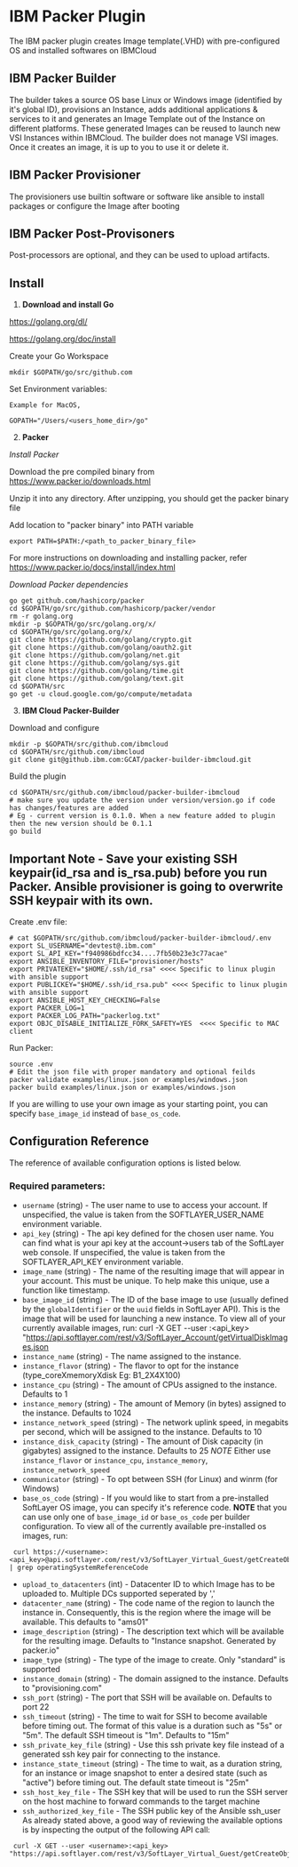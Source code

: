 # IBM Packer Plugin
The IBM packer plugin creates Image template(.VHD) with pre-configured OS and installed softwares on IBMCloud 

## IBM Packer Builder
The builder takes a source OS base Linux or Windows image (identified by it's global ID), provisions an Instance, adds additional applications & services to it and generates an Image Template out of the Instance on different platforms. These generated Images can be reused to launch new VSI Instances within IBMCloud.
The builder does not manage VSI images. Once it creates an image, it is up to you to use it or delete it.
## IBM Packer Provisioner
The provisioners use builtin software or software like ansible to install packages or configure the Image after booting
## IBM Packer Post-Provisoners
Post-processors are optional, and they can be used to upload artifacts.

## Install

1) **Download and install Go**

https://golang.org/dl/

https://golang.org/doc/install

Create your Go Workspace
```
mkdir $GOPATH/go/src/github.com
```

Set Environment variables:

```
Example for MacOS,

GOPATH="/Users/<users_home_dir>/go"

```
2) **Packer**

*Install Packer*

Download the pre compiled binary from https://www.packer.io/downloads.html

Unzip it into any directory. After unzipping, you should get the packer binary file

Add location to "packer binary" into PATH variable

```
export PATH=$PATH:/<path_to_packer_binary_file>
```

For more instructions on downloading and installing packer, refer
https://www.packer.io/docs/install/index.html

*Download Packer dependencies*

```
go get github.com/hashicorp/packer
cd $GOPATH/go/src/github.com/hashicorp/packer/vendor
rm -r golang.org
mkdir -p $GOPATH/go/src/golang.org/x/
cd $GOPATH/go/src/golang.org/x/
git clone https://github.com/golang/crypto.git
git clone https://github.com/golang/oauth2.git
git clone https://github.com/golang/net.git
git clone https://github.com/golang/sys.git
git clone https://github.com/golang/time.git
git clone https://github.com/golang/text.git
cd $GOPATH/src
go get -u cloud.google.com/go/compute/metadata
```

3) **IBM Cloud Packer-Builder**

Download and configure

```
mkdir -p $GOPATH/src/github.com/ibmcloud
cd $GOPATH/src/github.com/ibmcloud
git clone git@github.ibm.com:GCAT/packer-builder-ibmcloud.git
```

Build the plugin
```
cd $GOPATH/src/github.com/ibmcloud/packer-builder-ibmcloud
# make sure you update the version under version/version.go if code has changes/features are added 
# Eg - current version is 0.1.0. When a new feature added to plugin then the new version should be 0.1.1
go build
```
## Important Note - Save your existing SSH keypair(id_rsa and is_rsa.pub) before you run Packer. Ansible provisioner is going to overwrite SSH keypair with its own.

Create .env file:
```
# cat $GOPATH/src/github.com/ibmcloud/packer-builder-ibmcloud/.env
export SL_USERNAME="devtest@.ibm.com"
export SL_API_KEY="f940986bdfcc34....7fb50b23e3c77acae"
export ANSIBLE_INVENTORY_FILE="provisioner/hosts"
export PRIVATEKEY="$HOME/.ssh/id_rsa" <<<< Specific to linux plugin with ansible support
export PUBLICKEY="$HOME/.ssh/id_rsa.pub" <<<< Specific to linux plugin with ansible support
export ANSIBLE_HOST_KEY_CHECKING=False
export PACKER_LOG=1
export PACKER_LOG_PATH="packerlog.txt"
export OBJC_DISABLE_INITIALIZE_FORK_SAFETY=YES  <<<< Specific to MAC client 
```

Run Packer:
```
source .env
# Edit the json file with proper mandatory and optional feilds 
packer validate examples/linux.json or examples/windows.json
packer build examples/linux.json or examples/windows.json
```

If you are willing to use your own image as your starting point, you can specify `base_image_id` instead of `base_os_code`.

## Configuration Reference

The reference of available configuration options is listed below.

### Required parameters:

 * `username` (string) - The user name to use to access your account. If unspecified, the value is taken from the SOFTLAYER_USER_NAME environment variable.
 * `api_key` (string) - The api key defined for the chosen user name. You can find what is your api key at the account->users tab of the SoftLayer web console. If unspecified, the value is taken from the SOFTLAYER_API_KEY environment variable.
 * `image_name` (string) - The name of the resulting image that will appear in your account. This must be unique. To help make this unique, use a function like timestamp.
 * `base_image_id` (string) - The ID of the base image to use (usually defined by the `globalIdentifier` or the `uuid` fields in SoftLayer API). This is the image that will be used for launching a new instance.
 To view all of your currently available images, run: curl -X GET --user <username>:<api_key> "https://api.softlayer.com/rest/v3/SoftLayer_Account/getVirtualDiskImages.json
* `instance_name` (string) - The name assigned to the instance.
* `instance_flavor` (string) - The flavor to opt for the instance (type_coreXmemoryXdisk Eg: B1_2X4X100)
* `instance_cpu` (string) - The amount of CPUs assigned to the instance. Defaults to 1
* `instance_memory` (string) - The amount of Memory (in bytes) assigned to the instance. Defaults to 1024
* `instance_network_speed` (string) - The network uplink speed, in megabits per second, which will be assigned to the instance. Defaults to 10
* `instance_disk_capacity` (string) - The amount of Disk capacity (in gigabytes) assigned to the instance. Defaults to 25
_NOTE_ Either use `instance_flavor` or `instance_cpu`, `instance_memory`, `instance_network_speed` 
* `communicator` (string) - To opt between SSH (for Linux) and winrm (for Windows)
* `base_os_code` (string) - If you would like to start from a pre-installed SoftLayer OS image, you can specify it's reference code.
 __NOTE__ that you can use only one of `base_image_id` or `base_os_code` per builder configuration.
 To view all of the currently available pre-installed os images, run:

```SHELL
 curl https://<username>:<api_key>@api.softlayer.com/rest/v3/SoftLayer_Virtual_Guest/getCreateObjectOptions.json | grep operatingSystemReferenceCode
```
* `upload_to_datacenters` (int) - Datacenter ID to which Image has to be uploaded to. Multiple DCs supported seperated by ','
* `datacenter_name` (string) - The code name of the region to launch the instance in. Consequently, this is the region where the image will be available. This defaults to "ams01"
* `image_description` (string) - The description text which will be available for the resulting image. Defaults to "Instance snapshot. Generated by packer.io"
* `image_type` (string) - The type of the image to create. Only "standard" is supported
* `instance_domain` (string) - The domain assigned to the instance. Defaults to "provisioning.com"
* `ssh_port` (string) - The port that SSH will be available on. Defaults to port 22
* `ssh_timeout` (string) - The time to wait for SSH to become available before timing out. The format of this value is a duration such as "5s" or "5m". The default SSH timeout is "1m". Defaults to "15m"
* `ssh_private_key_file` (string) - Use this ssh private key file instead of a generated ssh key pair for connecting to the instance.
* `instance_state_timeout` (string) - The time to wait, as a duration string, for an instance or image snapshot to enter a desired state (such as "active") before timing out. The default state timeout is "25m"
* `ssh_host_key_file` - The SSH key that will be used to run the SSH server on the host machine to forward commands to the target machine
* `ssh_authorized_key_file` - The SSH public key of the Ansible ssh_user
As already stated above, a good way of reviewing the available options is by inspecting the output of the following API call:

```SHELL
 curl -X GET --user <username>:<api_key> "https://api.softlayer.com/rest/v3/SoftLayer_Virtual_Guest/getCreateObjectOptions.json"
```
